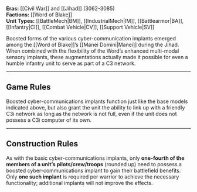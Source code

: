 
**Eras:** [[Civil War]] and [[Jihad]] (3062-3085)  
**Factions:** [[Word of Blake]]  
**Unit Types:** [[BattleMech|BM]], [[IndustrialMech|IM]], [[Battlearmor|BA]], [[Infantry|CI]], [[Combat Vehicle|CV]], [[Support Vehicle|SV]]  

Boosted forms of the various cyber-communication implants emerged among the [[Word of Blake]]’s [[Manei Domini|Manei]] during the Jihad. When combined with the flexibility of the Word’s enhanced multi-modal sensory implants, these augmentations actually made it possible for even a humble infantry unit to serve as part of a C3 network.

---

## Game Rules

Boosted cyber-communications implants function just like the base models indicated above, but also grant the unit the ability to link up with a friendly C3i network as long as the network is not full, even if the unit does not possess a C3i computer of its own.

---

## Construction Rules

As with the basic cyber-communications implants, only **one-fourth of the members of a unit’s pilots/crew/troops** (rounded up) need to possess a boosted cyber-communications implant to gain their battlefield benefits. Only **one such implant** is required per warrior to achieve the necessary functionality; additional implants will not improve the effects.